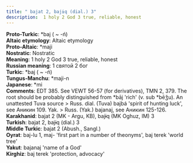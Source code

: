 ```yaml
---
title: " bajat 2, bajɨq (dial.) 3"
description:  1 holy 2 God 3 true, reliable, honest
---
```


<strong>Proto-Turkic</strong>:  *baj ( ~ -ń)<br>
<strong>Altaic etymology</strong>:  Altaic etymology<br>
<strong> Proto-Altaic</strong>:  *maji<br>
<strong>Nostratic</strong>:  Nostratic<br>
<strong>Meaning</strong>:  1 holy 2 God 3 true, reliable, honest<br>
<strong>Russian meaning</strong>:  1 святой 2 бог<br>
<strong>Turkic</strong>:  *baj ( ~ -ń)<br>
<strong>Tungus-Manchu</strong>:  *maji-n<br>
<strong>Japanese</strong>:  *mi<br>
<strong>Comments</strong>:  EDT 385. See VEWT 56-57 (for derivatives), TMN 2, 379. The root should be probably distinguished from *bāj 'rich' (v. sub *bēǯu). An unattested Tuva source > Russ. dial. (Tuva) bajbá 'spirit of hunting luck', see Аникин 109. Yak. > Russ. (Yak.) bajanaj, see Аникин 125-126.<br>
<strong>Karakhanid</strong>:  bajat 2 (MK - Argu, KB), bajɨq (MK Oghuz, IM) 3<br>
<strong>Turkish</strong>:  bajat 2, bajɨq (dial.) 3<br>
<strong>Middle Turkic</strong>:  bajat 2 (Abush., Sangl.)<br>
<strong>Oyrat</strong>:  baj-lu 1, maj- 'first part in a number of theonyms', baj terek 'world tree'<br>
<strong>Yakut</strong>:  bajanaj 'name of a God'<br>
<strong>Kirghiz</strong>:  baj terek 'protection, advocacy'<br>



